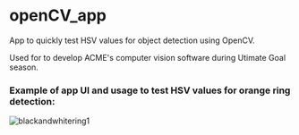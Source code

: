 # openCV_app
App to quickly test HSV values for object detection using OpenCV.


Used for to develop ACME's computer vision software during Utimate Goal season.

### Example of app UI and usage to test HSV values for orange ring detection:

![blackandwhitering1](https://user-images.githubusercontent.com/55860847/202789247-a874dbd2-63ca-4b4f-b922-8932dd4e8e8a.png)

